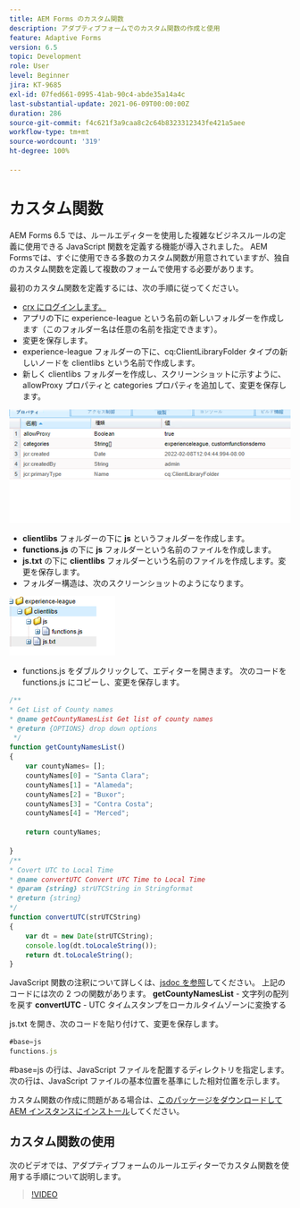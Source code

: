 ```yaml
---
title: AEM Forms のカスタム関数
description: アダプティブフォームでのカスタム関数の作成と使用
feature: Adaptive Forms
version: 6.5
topic: Development
role: User
level: Beginner
jira: KT-9685
exl-id: 07fed661-0995-41ab-90c4-abde35a14a4c
last-substantial-update: 2021-06-09T00:00:00Z
duration: 286
source-git-commit: f4c621f3a9caa8c2c64b8323312343fe421a5aee
workflow-type: tm+mt
source-wordcount: '319'
ht-degree: 100%

---
```


# カスタム関数

AEM Forms 6.5 では、ルールエディターを使用した複雑なビジネスルールの定義に使用できる JavaScript 関数を定義する機能が導入されました。
AEM Formsでは、すぐに使用できる多数のカスタム関数が用意されていますが、独自のカスタム関数を定義して複数のフォームで使用する必要があります。

最初のカスタム関数を定義するには、次の手順に従ってください。
* [crx にログインします。](http://localhost:4502/crx/de/index.jsp#/apps/experience-league/clientlibs)
* アプリの下に experience-league という名前の新しいフォルダーを作成します（このフォルダー名は任意の名前を指定できます）。
* 変更を保存します。
* experience-league フォルダーの下に、cq:ClientLibraryFolder タイプの新しいノードを clientlibs という名前で作成します。
* 新しく clientlibs フォルダーを作成し、スクリーンショットに示すように、allowProxy プロパティと categories プロパティを追加して、変更を保存します。

![client-lib](assets/custom-functions.png)
* **clientlibs** フォルダーの下に **js** というフォルダーを作成します。
* **functions.js** の下に **js** フォルダーという名前のファイルを作成します。
* **js.txt** の下に **clientlibs** フォルダーという名前のファイルを作成します。変更を保存します。
* フォルダー構造は、次のスクリーンショットのようになります。

![ルールエディター](assets/folder-structure.png)

* functions.js をダブルクリックして、エディターを開きます。
次のコードを functions.js にコピーし、変更を保存します。

```javascript
/**
* Get List of County names
* @name getCountyNamesList Get list of county names
* @return {OPTIONS} drop down options 
 */
function getCountyNamesList()
{
    var countyNames= [];
    countyNames[0] = "Santa Clara";
    countyNames[1] = "Alameda";
    countyNames[2] = "Buxor";
    countyNames[3] = "Contra Costa";
    countyNames[4] = "Merced";

    return countyNames;

}
/**
* Covert UTC to Local Time
* @name convertUTC Convert UTC Time to Local Time
* @param {string} strUTCString in Stringformat
* @return {string}
*/
function convertUTC(strUTCString)
{
    var dt = new Date(strUTCString);
    console.log(dt.toLocaleString());
    return dt.toLocaleString();
}
```

JavaScript 関数の注釈について詳しくは、[jsdoc を参照](https://jsdoc.app/index.html)してください。
上記のコードには次の 2 つの関数があります。
**getCountyNamesList** - 文字列の配列を戻す
**convertUTC** - UTC タイムスタンプをローカルタイムゾーンに変換する

js.txt を開き、次のコードを貼り付けて、変更を保存します。

```javascript
#base=js
functions.js
```

&#x200B;#base=js の行は、JavaScript ファイルを配置するディレクトリを指定します。
次の行は、JavaScript ファイルの基本位置を基準にした相対位置を示します。

カスタム関数の作成に問題がある場合は、[このパッケージをダウンロードして AEM インスタンスにインストール](assets/custom-functions.zip)してください。

## カスタム関数の使用

次のビデオでは、アダプティブフォームのルールエディターでカスタム関数を使用する手順について説明します。
>[!VIDEO](https://video.tv.adobe.com/v/340305?quality=12&learn=on)
